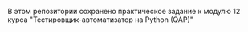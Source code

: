 В этом репозитории сохранено практическое задание к модулю 12 курса "Тестировщик-автоматизатор на Python (QAP)"
